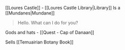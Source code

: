 [[Loures Castle]] - [[Loures Castle Library|Library]]
Is a [[Mundanes|Mundane]]

> Hello. What can I do for you?

Gods and hats - [[Quest - Cap of Danaan]]



Sells [[Temuairian Botany Book]]